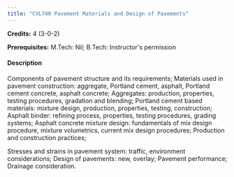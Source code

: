 ```yaml
---
title: "CVL740 Pavement Materials and Design of Pavements"
---
```

**Credits:** 4 (3-0-2)

**Prerequisites:** M.Tech: Nil; B.Tech: Instructor's permission

#### Description
Components of pavement structure and its requirements; Materials used in pavement construction: aggregate, Portland cement, asphalt, Portland cement concrete, asphalt concrete; Aggregates: production, properties, testing procedures, gradation and blending; Portland cement based materials: mixture design, production, properties, testing, construction; Asphalt binder: refining process, properties, testing procedures, grading systems; Asphalt concrete mixture design: fundamentals of mix design procedure, mixture volumetrics, current mix design procedures; Production and construction practices;

Stresses and strains in pavement system: traffic, environment considerations; Design of pavements: new, overlay; Pavement performance; Drainage consideration.